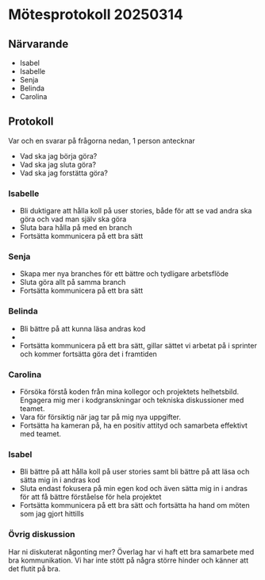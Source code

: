 # Mötesprotokoll 20250314

## Närvarande
* Isabel
* Isabelle
* Senja
* Belinda
* Carolina

## Protokoll
Var och en svarar på frågorna nedan, 1 person antecknar
* Vad ska jag börja göra?
* Vad ska jag sluta göra?
* Vad ska jag forstätta göra? 

### Isabelle
* Bli duktigare att hålla koll på user stories, både för att se vad andra ska göra och vad man själv ska göra
* Sluta bara hålla på med en branch
* Fortsätta kommunicera på ett bra sätt 

### Senja
* Skapa mer nya branches för ett bättre och tydligare arbetsflöde
* Sluta göra allt på samma branch
* Fortsätta kommunicera på ett bra sätt

### Belinda
* Bli bättre på att kunna läsa andras kod 
*
* Fortsätta kommunicera på ett bra sätt, gillar sättet vi arbetat på i sprinter och kommer fortsätta göra det i framtiden 

### Carolina
* Försöka förstå koden från mina kollegor och projektets helhetsbild. Engagera mig mer i kodgranskningar och tekniska diskussioner med teamet.
* Vara för försiktig när jag tar på mig nya uppgifter.
* Fortsätta ha kameran på, ha en positiv attityd och samarbeta effektivt med teamet.

### Isabel
* Bli bättre på att hålla koll på user stories samt bli bättre på att läsa och sätta mig in i andras kod 
* Sluta endast fokusera på min egen kod och även sätta mig in i andras för att få bättre förståelse för hela projektet
* Fortsätta kommunicera på ett bra sätt och fortsätta ha hand om möten som jag gjort hittills 

### Övrig diskussion
Har ni diskuterat någonting mer?
Överlag har vi haft ett bra samarbete med bra kommunikation. Vi har inte stött på några större hinder och känner att det flutit på bra. 
